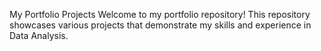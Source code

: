 My Portfolio Projects
Welcome to my portfolio repository! This repository showcases various projects that demonstrate my skills and experience in Data Analysis.
